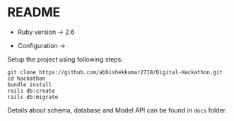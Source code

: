 # README

* Ruby version -> 2.6

* Configuration ->

Setup the project using following steps:

```
git clone https://github.com/abhishekkumar2718/Digital-Hackathon.git
cd hackathon
bundle install
rails db:create
rails db:migrate
```

Details about schema, database and Model API can be found in `docs` folder.

